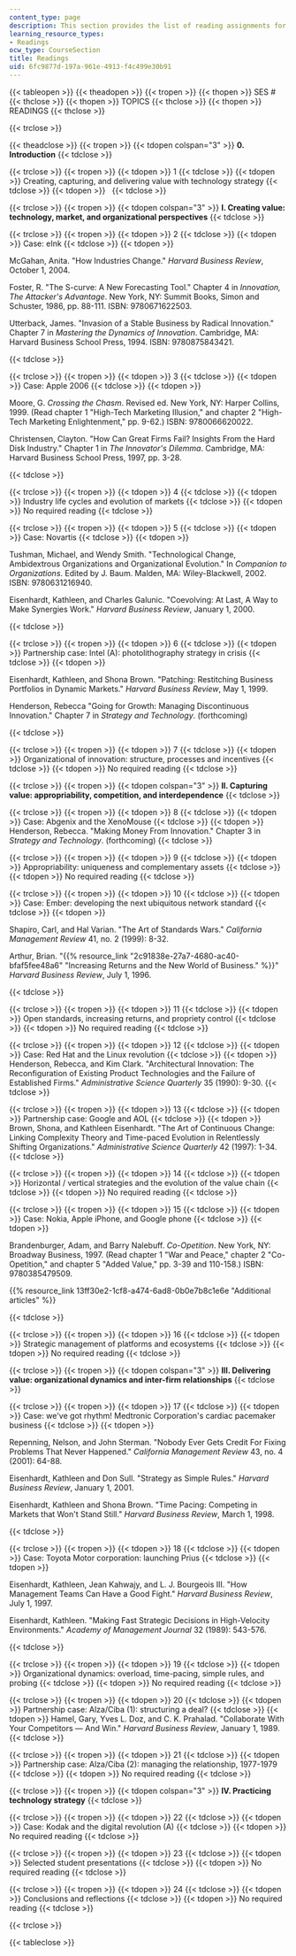 ```yaml
---
content_type: page
description: This section provides the list of reading assignments for the course.
learning_resource_types:
- Readings
ocw_type: CourseSection
title: Readings
uid: 6fc9877d-197a-961e-4913-f4c499e30b91
---
```


{{< tableopen >}}
{{< theadopen >}}
{{< tropen >}}
{{< thopen >}}
SES #
{{< thclose >}}
{{< thopen >}}
TOPICS
{{< thclose >}}
{{< thopen >}}
READINGS
{{< thclose >}}

{{< trclose >}}

{{< theadclose >}}
{{< tropen >}}
{{< tdopen colspan="3" >}}
**0\. Introduction**
{{< tdclose >}}

{{< trclose >}}
{{< tropen >}}
{{< tdopen >}}
1
{{< tdclose >}}
{{< tdopen >}}
Creating, capturing, and delivering value with technology strategy
{{< tdclose >}}
{{< tdopen >}}
 
{{< tdclose >}}

{{< trclose >}}
{{< tropen >}}
{{< tdopen colspan="3" >}}
**I. Creating value: technology, market, and organizational perspectives**
{{< tdclose >}}

{{< trclose >}}
{{< tropen >}}
{{< tdopen >}}
2
{{< tdclose >}}
{{< tdopen >}}
Case: eInk
{{< tdclose >}}
{{< tdopen >}}


McGahan, Anita. "How Industries Change." _Harvard Business Review_, October 1, 2004.

Foster, R. "The S-curve: A New Forecasting Tool." Chapter 4 in _Innovation, The Attacker's Advantage_. New York, NY: Summit Books, Simon and Schuster, 1986, pp. 88-111. ISBN: 9780671622503.

Utterback, James. "Invasion of a Stable Business by Radical Innovation." Chapter 7 in _Mastering the Dynamics of Innovation_. Cambridge, MA: Harvard Business School Press, 1994. ISBN: 9780875843421.


{{< tdclose >}}

{{< trclose >}}
{{< tropen >}}
{{< tdopen >}}
3
{{< tdclose >}}
{{< tdopen >}}
Case: Apple 2006
{{< tdclose >}}
{{< tdopen >}}


Moore, G. _Crossing the Chasm_. Revised ed. New York, NY: Harper Collins, 1999. (Read chapter 1 "High-Tech Marketing Illusion," and chapter 2 "High-Tech Marketing Enlightenment," pp. 9-62.) ISBN: 9780066620022.

Christensen, Clayton. "How Can Great Firms Fail? Insights From the Hard Disk Industry." Chapter 1 in _The Innovator's Dilemma_. Cambridge, MA: Harvard Business School Press, 1997, pp. 3-28.


{{< tdclose >}}

{{< trclose >}}
{{< tropen >}}
{{< tdopen >}}
4
{{< tdclose >}}
{{< tdopen >}}
Industry life cycles and evolution of markets
{{< tdclose >}}
{{< tdopen >}}
No required reading
{{< tdclose >}}

{{< trclose >}}
{{< tropen >}}
{{< tdopen >}}
5
{{< tdclose >}}
{{< tdopen >}}
Case: Novartis
{{< tdclose >}}
{{< tdopen >}}


Tushman, Michael, and Wendy Smith. "Technological Change, Ambidextrous Organizations and Organizational Evolution." In _Companion to Organizations_. Edited by J. Baum. Malden, MA: Wiley-Blackwell, 2002. ISBN: 9780631216940.

Eisenhardt, Kathleen, and Charles Galunic. "Coevolving: At Last, A Way to Make Synergies Work." _Harvard Business Review_, January 1, 2000.


{{< tdclose >}}

{{< trclose >}}
{{< tropen >}}
{{< tdopen >}}
6
{{< tdclose >}}
{{< tdopen >}}
Partnership case: Intel (A): photolithography strategy in crisis
{{< tdclose >}}
{{< tdopen >}}


Eisenhardt, Kathleen, and Shona Brown. "Patching: Restitching Business Portfolios in Dynamic Markets." _Harvard Business Review_, May 1, 1999.

Henderson, Rebecca "Going for Growth: Managing Discontinuous Innovation." Chapter 7 in _Strategy and Technology_. (forthcoming)


{{< tdclose >}}

{{< trclose >}}
{{< tropen >}}
{{< tdopen >}}
7
{{< tdclose >}}
{{< tdopen >}}
Organizational of innovation: structure, processes and incentives
{{< tdclose >}}
{{< tdopen >}}
No required reading
{{< tdclose >}}

{{< trclose >}}
{{< tropen >}}
{{< tdopen colspan="3" >}}
**II. Capturing value: appropriability, competition, and interdependence**
{{< tdclose >}}

{{< trclose >}}
{{< tropen >}}
{{< tdopen >}}
8
{{< tdclose >}}
{{< tdopen >}}
Case: Abgenix and the XenoMouse
{{< tdclose >}}
{{< tdopen >}}
Henderson, Rebecca. "Making Money From Innovation." Chapter 3 in _Strategy and Technology_. (forthcoming)
{{< tdclose >}}

{{< trclose >}}
{{< tropen >}}
{{< tdopen >}}
9
{{< tdclose >}}
{{< tdopen >}}
Appropriability: uniqueness and complementary assets
{{< tdclose >}}
{{< tdopen >}}
No required reading
{{< tdclose >}}

{{< trclose >}}
{{< tropen >}}
{{< tdopen >}}
10
{{< tdclose >}}
{{< tdopen >}}
Case: Ember: developing the next ubiquitous network standard
{{< tdclose >}}
{{< tdopen >}}


Shapiro, Carl, and Hal Varian. "The Art of Standards Wars." _California Management Review_ 41, no. 2 (1999): 8-32.

Arthur, Brian. "{{% resource_link "2c91838e-27a7-4680-ac40-bfaf5fee48a6" "Increasing Returns and the New World of Business." %}}" _Harvard Business Review_, July 1, 1996. 


{{< tdclose >}}

{{< trclose >}}
{{< tropen >}}
{{< tdopen >}}
11
{{< tdclose >}}
{{< tdopen >}}
Open standards, increasing returns, and propriety control
{{< tdclose >}}
{{< tdopen >}}
No required reading
{{< tdclose >}}

{{< trclose >}}
{{< tropen >}}
{{< tdopen >}}
12
{{< tdclose >}}
{{< tdopen >}}
Case: Red Hat and the Linux revolution
{{< tdclose >}}
{{< tdopen >}}
Henderson, Rebecca, and Kim Clark. "Architectural Innovation: The Reconfiguration of Existing Product Technologies and the Failure of Established Firms." _Administrative Science Quarterly_ 35 (1990): 9-30.
{{< tdclose >}}

{{< trclose >}}
{{< tropen >}}
{{< tdopen >}}
13
{{< tdclose >}}
{{< tdopen >}}
Partnership case: Google and AOL
{{< tdclose >}}
{{< tdopen >}}
Brown, Shona, and Kathleen Eisenhardt. "The Art of Continuous Change: Linking Complexity Theory and Time-paced Evolution in Relentlessly Shifting Organizations." _Administrative Science Quarterly_ 42 (1997): 1-34.
{{< tdclose >}}

{{< trclose >}}
{{< tropen >}}
{{< tdopen >}}
14
{{< tdclose >}}
{{< tdopen >}}
Horizontal / vertical strategies and the evolution of the value chain
{{< tdclose >}}
{{< tdopen >}}
No required reading
{{< tdclose >}}

{{< trclose >}}
{{< tropen >}}
{{< tdopen >}}
15
{{< tdclose >}}
{{< tdopen >}}
Case: Nokia, Apple iPhone, and Google phone
{{< tdclose >}}
{{< tdopen >}}


Brandenburger, Adam, and Barry Nalebuff. _Co-Opetition_. New York, NY: Broadway Business, 1997. (Read chapter 1 "War and Peace," chapter 2 "Co-Opetition," and chapter 5 "Added Value," pp. 3-39 and 110-158.) ISBN: 9780385479509.

{{% resource_link 13ff30e2-1cf8-a474-6ad8-0b0e7b8c1e6e "Additional articles" %}}


{{< tdclose >}}

{{< trclose >}}
{{< tropen >}}
{{< tdopen >}}
16
{{< tdclose >}}
{{< tdopen >}}
Strategic management of platforms and ecosystems
{{< tdclose >}}
{{< tdopen >}}
No required reading
{{< tdclose >}}

{{< trclose >}}
{{< tropen >}}
{{< tdopen colspan="3" >}}
**III. Delivering value: organizational dynamics and inter-firm relationships**
{{< tdclose >}}

{{< trclose >}}
{{< tropen >}}
{{< tdopen >}}
17
{{< tdclose >}}
{{< tdopen >}}
Case: we've got rhythm! Medtronic Corporation's cardiac pacemaker business
{{< tdclose >}}
{{< tdopen >}}


Repenning, Nelson, and John Sterman. "Nobody Ever Gets Credit For Fixing Problems That Never Happened." _California Management Review_ 43, no. 4 (2001): 64-88.

Eisenhardt, Kathleen and Don Sull. "Strategy as Simple Rules." _Harvard Business Review_, January 1, 2001.

Eisenhardt, Kathleen and Shona Brown. "Time Pacing: Competing in Markets that Won't Stand Still." _Harvard Business Review_, March 1, 1998.


{{< tdclose >}}

{{< trclose >}}
{{< tropen >}}
{{< tdopen >}}
18
{{< tdclose >}}
{{< tdopen >}}
Case: Toyota Motor corporation: launching Prius
{{< tdclose >}}
{{< tdopen >}}


Eisenhardt, Kathleen, Jean Kahwajy, and L. J. Bourgeois III. "How Management Teams Can Have a Good Fight." _Harvard Business Review_, July 1, 1997.

Eisenhardt, Kathleen. "Making Fast Strategic Decisions in High-Velocity Environments." _Academy of Management Journal_ 32 (1989): 543-576.


{{< tdclose >}}

{{< trclose >}}
{{< tropen >}}
{{< tdopen >}}
19
{{< tdclose >}}
{{< tdopen >}}
Organizational dynamics: overload, time-pacing, simple rules, and probing
{{< tdclose >}}
{{< tdopen >}}
No required reading
{{< tdclose >}}

{{< trclose >}}
{{< tropen >}}
{{< tdopen >}}
20
{{< tdclose >}}
{{< tdopen >}}
Partnership case: Alza/Ciba (1): structuring a deal?
{{< tdclose >}}
{{< tdopen >}}
Hamel, Gary, Yves L. Doz, and C. K. Prahalad. "Collaborate With Your Competitors — And Win." _Harvard Business Review_, January 1, 1989.
{{< tdclose >}}

{{< trclose >}}
{{< tropen >}}
{{< tdopen >}}
21
{{< tdclose >}}
{{< tdopen >}}
Partnership case: Alza/Ciba (2): managing the relationship, 1977-1979
{{< tdclose >}}
{{< tdopen >}}
No required reading
{{< tdclose >}}

{{< trclose >}}
{{< tropen >}}
{{< tdopen colspan="3" >}}
**IV. Practicing technology strategy**
{{< tdclose >}}

{{< trclose >}}
{{< tropen >}}
{{< tdopen >}}
22
{{< tdclose >}}
{{< tdopen >}}
Case: Kodak and the digital revolution (A)
{{< tdclose >}}
{{< tdopen >}}
No required reading
{{< tdclose >}}

{{< trclose >}}
{{< tropen >}}
{{< tdopen >}}
23
{{< tdclose >}}
{{< tdopen >}}
Selected student presentations
{{< tdclose >}}
{{< tdopen >}}
No required reading
{{< tdclose >}}

{{< trclose >}}
{{< tropen >}}
{{< tdopen >}}
24
{{< tdclose >}}
{{< tdopen >}}
Conclusions and reflections
{{< tdclose >}}
{{< tdopen >}}
No required reading
{{< tdclose >}}

{{< trclose >}}

{{< tableclose >}}